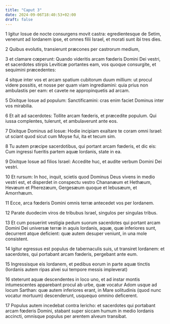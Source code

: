 ```yaml
---
title: "Caput 3"
date: 2024-09-06T18:40:53+02:00
draft: false
---
```




1 Igitur Iosue de nocte consurgens movit castra: egredientesque de Setim, venerunt ad Iordanem ipse, et omnes filii Israel, et morati sunt ibi tres dies.

2 Quibus evolutis, transierunt præcones per castrorum medium,

3 et clamare cœperunt: Quando videritis arcam fœderis Domini Dei vestri, et sacerdotes stirpis Leviticæ portantes eam, vos quoque consurgite, et sequimini præcedentes:

4 sitque inter vos et arcam spatium cubitorum duum millium: ut procul videre possitis, et nosse per quam viam ingrediamini: quia prius non ambulastis per eam: et cavete ne appropinquetis ad arcam.

5 Dixitque Iosue ad populum: Sanctificamini: cras enim faciet Dominus inter vos mirabilia.

6 Et ait ad sacerdotes: Tollite arcam fœderis, et præcedite populum. Qui iussa complentes, tulerunt, et ambulaverunt ante eos.

7 Dixitque Dominus ad Iosue: Hodie incipiam exaltare te coram omni Israel: ut sciant quod sicut cum Moyse fui, ita et tecum sim.

8 Tu autem præcipe sacerdotibus, qui portant arcam fœderis, et dic eis: Cum ingressi fueritis partem aquæ Iordanis, state in ea.

9 Dixitque Iosue ad filios Israel: Accedite huc, et audite verbum Domini Dei vestri.

10 Et rursum: In hoc, inquit, scietis quod Dominus Deus vivens in medio vestri est, et disperdet in conspectu vestro Chananæum et Hethæum, Hevæum et Pherezæum, Gergesæum quoque et Iebusæum, et Amorrhæum.

11 Ecce, arca fœderis Domini omnis terræ antecedet vos per Iordanem.

12 Parate duodecim viros de tribubus Israel, singulos per singulas tribus.

13 Et cum posuerint vestigia pedum suorum sacerdotes qui portant arcam Domini Dei universæ terræ in aquis Iordanis, aquæ, quæ inferiores sunt, decurrent atque deficient: quæ autem desuper veniunt, in una mole consistent.

14 Igitur egressus est populus de tabernaculis suis, ut transiret Iordanem: et sacerdotes, qui portabant arcam fœderis, pergebant ante eum.

15 Ingressisque eis Iordanem, et pedibus eorum in parte aquæ tinctis (Iordanis autem ripas alvei sui tempore messis impleverat)

16 steterunt aquæ descendentes in loco uno, et ad instar montis intumescentes apparebant procul ab urbe, quæ vocatur Adom usque ad locum Sarthan: quæ autem inferiores erant, in Mare solitudinis (quod nunc vocatur mortuum) descenderunt, usquequo omnino deficerent.

17 Populus autem incedebat contra Iericho: et sacerdotes qui portabant arcam fœderis Domini, stabant super siccam humum in medio Iordanis accincti, omnisque populus per arentem alveum transibat.

